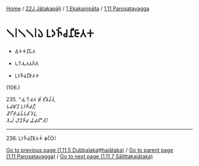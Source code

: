 
[Home](/) / [22J Jātakapāḷi](../../../22J.md) / [1 Ekakanipāta](../../1.md) / [1.11 Parosatavagga](../1.11.md)

# 𑁧𑁇𑁧𑁧𑁇𑁬 𑀉𑀤𑀜𑁆𑀘𑀦𑀻𑀚𑀸𑀢𑀓

* 𑀏𑀓𑀓𑀦𑀺𑀧𑀸𑀢

* 𑀧𑀭𑁄𑀲𑀢𑀯𑀕𑁆𑀕

* 𑀉𑀤𑀜𑁆𑀘𑀦𑀻𑀚𑀸𑀢𑀓

(106.)

235\. _“𑀲𑀼𑀔𑀁 𑀯𑀢 𑀫𑀁 𑀚𑀻𑀯𑀦𑁆𑀢𑀁,_  
_𑀧𑀘𑀫𑀸𑀦𑀸 𑀉𑀤𑀜𑁆𑀘𑀦𑀻;_  
_𑀘𑁄𑀭𑀻 𑀚𑀸𑀬𑀧𑁆𑀧𑀯𑀸𑀤𑁂𑀦,_  
_𑀢𑁂𑀮𑀁 𑀮𑁄𑀡𑀜𑁆𑀘 𑀬𑀸𑀘𑀢𑀻”𑀢𑀺𑁇_  


---

236\. 𑀉𑀤𑀜𑁆𑀘𑀦𑀻𑀚𑀸𑀢𑀓𑀁 𑀙𑀝𑁆𑀞𑀁𑁇



[Go to previous page (1.11.5 Dubbalakaṭṭhajātaka)](1.11.5.md) / [Go to parent page (1.11 Parosatavagga)](../1.11.md) / [Go to next page (1.11.7 Sālittakajātaka)](1.11.7.md)


